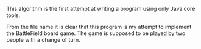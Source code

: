 This algorithm is the first attempt at writing a program using only Java core tools.

From the file name it is clear that this program is my attempt to implement the BattleField board game. The game is supposed to be played by two people with a change of turn.

